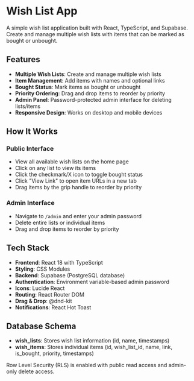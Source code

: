 # Wish List App

A simple wish list application built with React, TypeScript, and Supabase. Create and manage multiple wish lists with items that can be marked as bought or unbought.

## Features

- **Multiple Wish Lists**: Create and manage multiple wish lists
- **Item Management**: Add items with names and optional links
- **Bought Status**: Mark items as bought or unbought
- **Priority Ordering**: Drag and drop items to reorder by priority
- **Admin Panel**: Password-protected admin interface for deleting lists/items
- **Responsive Design**: Works on desktop and mobile devices

## How It Works

### Public Interface
- View all available wish lists on the home page
- Click on any list to view its items
- Click the checkmark/X icon to toggle bought status
- Click "View Link" to open item URLs in a new tab
- Drag items by the grip handle to reorder by priority

### Admin Interface
- Navigate to `/admin` and enter your admin password
- Delete entire lists or individual items
- Drag and drop items to reorder by priority

## Tech Stack

- **Frontend**: React 18 with TypeScript
- **Styling**: CSS Modules
- **Backend**: Supabase (PostgreSQL database)
- **Authentication**: Environment variable-based admin password
- **Icons**: Lucide React
- **Routing**: React Router DOM
- **Drag & Drop**: @dnd-kit
- **Notifications**: React Hot Toast

## Database Schema

- **wish_lists**: Stores wish list information (id, name, timestamps)
- **wish_items**: Stores individual items (id, wish_list_id, name, link, is_bought, priority, timestamps)

Row Level Security (RLS) is enabled with public read access and admin-only delete access.